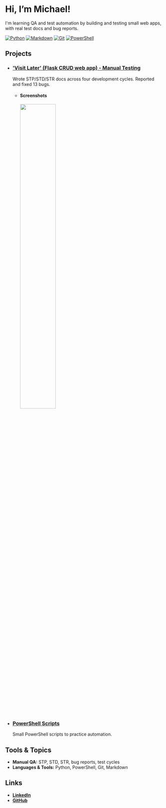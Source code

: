 # Hi, I’m Michael!  
I'm learning QA and test automation by building and testing small web apps, with real test docs and bug reports.

[![Python](https://img.shields.io/badge/Python-3670A0?style=flat&logo=python&logoColor=white)](https://www.python.org/)
[![Markdown](https://img.shields.io/badge/Markdown-000000?style=flat&logo=markdown&logoColor=white)](https://daringfireball.net/projects/markdown/)
[![Git](https://img.shields.io/badge/Git-F05032?style=flat&logo=git&logoColor=white)](https://git-scm.com/)
[![PowerShell](https://img.shields.io/badge/PowerShell-5391FE?style=flat&logo=powershell&logoColor=white)](https://learn.microsoft.com/powershell/)

## Projects
- ### [**'Visit Later' (Flask CRUD web app) - Manual Testing**](https://github.com/MichaelShults/visit-later-app)
  Wrote STP/STD/STR docs across four development cycles. Reported and fixed 13 bugs.
  - #### Screenshots
      <img src="https://github.com/user-attachments/assets/087e6907-54c9-488e-99a0-e4344b2e8a6f" width="50%" height="50%" />


- ### [**PowerShell Scripts**](https://github.com/MichaelShults/powershell-scripts-practice)
  Small PowerShell scripts to practice automation.

## Tools & Topics
- **Manual QA:** STP, STD, STR, bug reports, test cycles
- **Languages & Tools:** Python, PowerShell, Git, Markdown

## Links
- [**LinkedIn**](https://www.linkedin.com/in/michael-shults-b01b16227/)
- [**GitHub**](https://github.com/MichaelShults)
